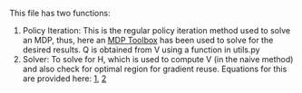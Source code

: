 This file has two functions: 

1. Policy Iteration: This is the regular policy iteration method used to solve an MDP, thus, here an [MDP Toolbox](https://pymdptoolbox.readthedocs.io/en/latest/) has been used
to solve for the desired results. Q is obtained from V using a function in utils.py
2. Solver: To solve for H, which is used to compute V (in the naive method) and also check for optimal region for gradient reuse. Equations for this are provided here: [1](https://papers.nips.cc/paper/4479-map-inference-for-bayesian-inverse-reinforcement-learning),
[2](https://papers.nips.cc/paper/4479-map-inference-for-bayesian-inverse-reinforcement-learning-supplemental.zip)
